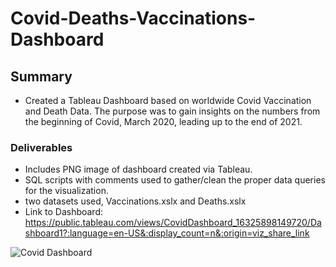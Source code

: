 # Covid-Deaths-Vaccinations-Dashboard
 
## Summary

 - Created a Tableau Dashboard based on worldwide Covid Vaccination and Death Data. The purpose was to gain insights on the numbers from the beginning of Covid, March 2020, leading up to the end of 2021.
 
 ### Deliverables
 
  - Includes PNG image of dashboard created via Tableau.
  - SQL scripts with comments used to gather/clean the proper data queries for the visualization.
  - two datasets used, Vaccinations.xslx and Deaths.xslx
  - Link to Dashboard: https://public.tableau.com/views/CovidDashboard_16325898149720/Dashboard1?:language=en-US&:display_count=n&:origin=viz_share_link

![Covid Dashboard](https://user-images.githubusercontent.com/91276925/183267691-34dc6379-31d2-44f2-bd95-d7e1880ee698.png)
